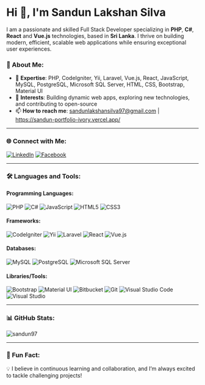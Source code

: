 # Hi 👋, I'm Sandun Lakshan Silva

I am a passionate and skilled Full Stack Developer specializing in **PHP**, **C#**, **React** and **Vue.js** technologies, based in **Sri Lanka**. I thrive on building modern, efficient, scalable web applications while ensuring exceptional user experiences.

### 💬 About Me:

- 🌟 **Expertise**: PHP, CodeIgniter, Yii, Laravel, Vue.js, React, JavaScript, MySQL, PostgreSQL, Microsoft SQL Server, HTML, CSS, Bootstrap, Material UI
- 🎯 **Interests**: Building dynamic web apps, exploring new technologies, and contributing to open-source
- 📫 **How to reach me**: sandunlakshansilva97@gmail.com | https://sandun-portfolio-ivory.vercel.app/

---

### 🌐 Connect with Me:

[![LinkedIn](https://img.shields.io/badge/-LinkedIn-blue?logo=Linkedin&logoColor=white)](https://www.linkedin.com/in/sandun-silva-a7b725128)
[![Facebook](https://img.shields.io/badge/-Facebook-blue?logo=Facebook&logoColor=white)](https://www.facebook.com/share/18hW9ohSRX/)

---

### 🛠️ Languages and Tools:

#### **Programming Languages**:
![PHP](https://img.shields.io/badge/-PHP-777BB4?logo=php&logoColor=white)
![C#](https://img.shields.io/badge/-C%23-239120?logo=csharp&logoColor=white)
![JavaScript](https://img.shields.io/badge/-JavaScript-F7DF1E?logo=javascript&logoColor=black)
![HTML5](https://img.shields.io/badge/-HTML5-E34F26?logo=html5&logoColor=white)
![CSS3](https://img.shields.io/badge/-CSS3-1572B6?logo=css3&logoColor=white)

#### **Frameworks**:
![CodeIgniter](https://img.shields.io/badge/-CodeIgniter-EF4223?logo=codeigniter&logoColor=white)
![Yii](https://img.shields.io/badge/-Yii-9C58DA?logo=yii&logoColor=white)
![Laravel](https://img.shields.io/badge/-Laravel-FF2D20?logo=laravel&logoColor=white)
![React](https://img.shields.io/badge/-React-61DAFB?logo=react&logoColor=black)
![Vue.js](https://img.shields.io/badge/-Vue.js-4FC08D?logo=vue.js&logoColor=white)

#### **Databases**:
![MySQL](https://img.shields.io/badge/-MySQL-4479A1?logo=mysql&logoColor=white)
![PostgreSQL](https://img.shields.io/badge/-PostgreSQL-336791?logo=postgresql&logoColor=white)
![Microsoft SQL Server](https://img.shields.io/badge/-SQL%20Server-CC2927?logo=microsoft-sql-server&logoColor=white)

#### **Libraries/Tools**:
![Bootstrap](https://img.shields.io/badge/-Bootstrap-7952B3?logo=bootstrap&logoColor=white)
![Material UI](https://img.shields.io/badge/-Material%20UI-0081CB?logo=mui&logoColor=white)
![Bitbucket](https://img.shields.io/badge/-Bitbucket-0052CC?logo=bitbucket&logoColor=white)
![Git](https://img.shields.io/badge/-Git-F05032?logo=git&logoColor=white)
![Visual Studio Code](https://img.shields.io/badge/-VS%20Code-007ACC?logo=visual-studio-code&logoColor=white)
![Visual Studio](https://img.shields.io/badge/-Visual%20Studio-5C2D91?logo=visual-studio&logoColor=white)

---

### 📊 GitHub Stats:

![sandun97](https://github-readme-stats.vercel.app/api?username=sandun97&show_icons=true&theme=dark)

---

### 🌟 Fun Fact:

💡 I believe in continuous learning and collaboration, and I’m always excited to tackle challenging projects!

